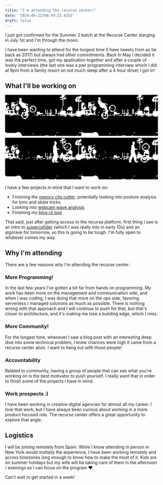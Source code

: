 ```yaml
---
title: "I'm attending the recurse center!"
date: '2024-06-21T08:49:23.025Z'
draft: false
---
```


I just got confirmed for the Summer 2 batch at the Recurse Center starging in
July 1st and I'm through the moon.

I have been wanting to attend for the longest time (I have tweets from as far
back as 2017) but always had other commitments. Back in May I decided it was
the perfect time, got my application together and after a couple of lovely
interviews (the last one was a pair programming interview which I did at 9pm
from a family resort on not much sleep after a 4 hour drive) I got in!

## What I'll be working on

![recurse-clip-cutter](../public/images/recurse-clip-cutter.png) 

I have a few projects in mind that I want to work on:
- Finishing the [opencv clip cutter](https://github.com/jesusgollonet/opencv-clip-cutter), potentially looking into posture analysis for bmx and skate tricks  
- Looking into [webcam wave analysis](https://jesusgollonet.com/posts/watching-the-surf-in-vlc-with-streamlink/)
- Finishing my [blog cli tool](https://github.com/jesusgollonet/website/tree/main/cli)

That said, just after getting access to the recurse platform, first thing I see
is an intro to [supercollider](https://supercollider.github.io/) (which I was
really into in early 10s) and an algorave for tomorrow, so this is going to be
tough. I'm fully open to whatever comes my way.

## Why I'm attending

There are a few reasons why I'm attending the recurse center:

### More Programming! 

In the last few years I've gotten a bit far from hands on programming. My work
has been more on the management and communication side, and when I was coding, I
was doing that more on the ops side, favoring serverless / managed solutions as
much as possible. There is nothing wrong with that approach and I will continue
to push for that, but that's closer to architecture, and it's making me lose a
building edge, which I miss.

### More Community!  

For the longest time, whenever I saw a blog post with an interesting deep dive
into some technical problem, I knew chances were high it came from a recurse
center alum. I want to hang out with those people!

### Accountability 

Related to community, having a group of people that can see what you're working
on is the best motivator to push yourself. I really want that in order to finish
some of the projects I have in mind.

### Work prospects :)

I have been working in creative digital agencies for almost all my career. I
love that work, but I have always been curious about working in a more product
focused role. The recurse center offers a great opportunity to explore that
angle. 

## Logistics

I will be joining remotely from Spain. While I know attending in person in New
York would multiply the experience, I have been working remotely and across
timezones long enough to know how to make the most of it. Kids are on summer
holidays but my wife will be taking care of them in the afternoon /
evenings so I can focus on the program ❤️.

Can't wait to get started in a week!
